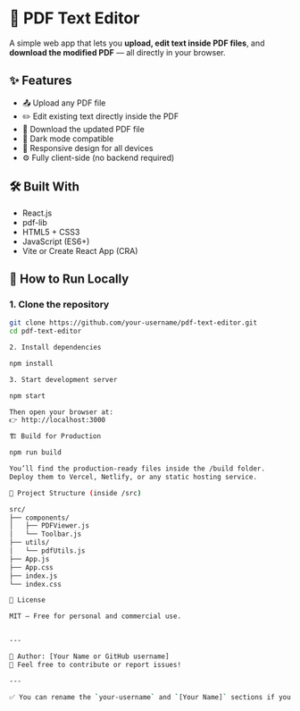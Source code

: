 # 📝 PDF Text Editor

A simple web app that lets you **upload, edit text inside PDF files**, and **download the modified PDF** — all directly in your browser.

## ✨ Features

- 📤 Upload any PDF file
- ✏️ Edit existing text directly inside the PDF
- 💾 Download the updated PDF file
- 🌙 Dark mode compatible
- 📱 Responsive design for all devices
- ⚙️ Fully client-side (no backend required)

## 🛠 Built With

- React.js
- pdf-lib
- HTML5 + CSS3
- JavaScript (ES6+)
- Vite or Create React App (CRA)

## 🚀 How to Run Locally

### 1. Clone the repository

```bash
git clone https://github.com/your-username/pdf-text-editor.git
cd pdf-text-editor

2. Install dependencies

npm install

3. Start development server

npm start

Then open your browser at:
👉 http://localhost:3000

🏗️ Build for Production

npm run build

You’ll find the production-ready files inside the /build folder.
Deploy them to Vercel, Netlify, or any static hosting service.

📁 Project Structure (inside /src)

src/
├── components/
│   ├── PDFViewer.js
│   └── Toolbar.js
├── utils/
│   └── pdfUtils.js
├── App.js
├── App.css
├── index.js
└── index.css

📄 License

MIT — Free for personal and commercial use.


---

👤 Author: [Your Name or GitHub username]
💬 Feel free to contribute or report issues!

---

✅ You can rename the `your-username` and `[Your Name]` sections if you want to personalize it. Let me know if you want that done too.
